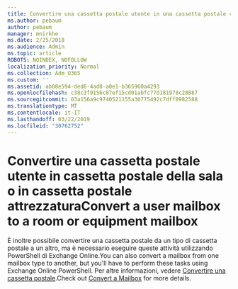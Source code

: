 ```yaml
---
title: Convertire una cassetta postale utente in una cassetta postale condivisa
ms.author: pebaum
author: pebaum
manager: mnirkhe
ms.date: 2/25/2018
ms.audience: Admin
ms.topic: article
ROBOTS: NOINDEX, NOFOLLOW
localization_priority: Normal
ms.collection: Adm_O365
ms.custom: ''
ms.assetid: ab08e594-ded6-4ad8-a0e1-b365960a4293
ms.openlocfilehash: c38c3f9156c87ef15cd01abfc77d181978c28887
ms.sourcegitcommit: 03a156a9c9740521155a30775492c7dff0982588
ms.translationtype: MT
ms.contentlocale: it-IT
ms.lasthandoff: 03/22/2019
ms.locfileid: "30762752"
---
```

# <a name="convert-a-user-mailbox-to-a-room-or-equipment-mailbox"></a><span data-ttu-id="590f7-102">Convertire una cassetta postale utente in cassetta postale della sala o in cassetta postale attrezzatura</span><span class="sxs-lookup"><span data-stu-id="590f7-102">Convert a user mailbox to a room or equipment mailbox</span></span>

<span data-ttu-id="590f7-103">È inoltre possibile convertire una cassetta postale da un tipo di cassetta postale a un altro, ma è necessario eseguire queste attività utilizzando PowerShell di Exchange Online.</span><span class="sxs-lookup"><span data-stu-id="590f7-103">You can also convert a mailbox from one mailbox type to another, but you'll have to perform these tasks using Exchange Online PowerShell.</span></span> <span data-ttu-id="590f7-104">Per altre informazioni, vedere [Convertire una cassetta postale](https://go.microsoft.com/fwlink/p/?LinkId=832875).</span><span class="sxs-lookup"><span data-stu-id="590f7-104">Check out [Convert a Mailbox](https://go.microsoft.com/fwlink/p/?LinkId=832875) for more details.</span></span> 
  

